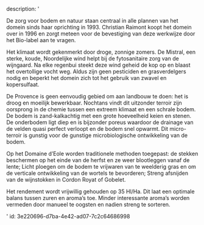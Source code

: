 description: '<p>De zorg voor bodem en natuur staan centraal in alle plannen van het domein sinds haar oprichting in 1993. Christian Raimont koopt het domein over in 1996 en zorgt meteen voor de bevestiging van deze werkwijze door het Bio-label aan te vragen.</p><p>Het klimaat wordt gekenmerkt door droge, zonnige zomers. De Mistral, een sterke, koude, Noordelijke wind helpt bij de fytosanitaire zorg van de wijngaard. Na elke regenbui steekt deze wind geheid de kop op en blaast het overtollige vocht weg. Aldus zijn geen pesticiden en grasverdelgers nodig en beperkt het domein zich tot het gebruik van zwavel en kopersulfaat.</p><p>De Provence is geen eenvoudig gebied om aan landbouw te doen: het is droog en moeilijk bewerkbaar. Nochtans vindt dit uitzonder terroir zijn oorsprong in de chemie tussen een extreem klimaat en een schrale bodem. De bodem is zand-kalkachtig met een grote hoeveelheid keien en stenen. De onderbodem ligt diep en is bijzonder poreus waardoor de drainage van de velden quasi perfect verloopt en de bodem snel opwarmt. Dit micro-terroir is gunstig voor de gunstige microbiologische ontwikkeling van de bodem.</p><p>Op het Domaine d’Eole worden traditionele methoden toegepast: de stekken beschermen op het einde van de herfst en ze weer blootleggen vanaf de lente; Licht ploegen om de bodem te vrijwaren van te weelderig gras en om de verticale ontwikkeling van de wortels te bevorderen; Streng afsnijden van de wijnstokken in Cordon Royat of Gobelet.</p><p>Het rendement wordt vrijwillig gehouden op 35 Hl/Ha. Dit laat een optimale balans tussen zuren en aroma’s toe. Minder interessante aroma’s worden vermeden door manueel te oogsten en nadien streng te sorteren.</p>'
id: 3e220696-d7ba-4e42-ad07-7c2c64686998
